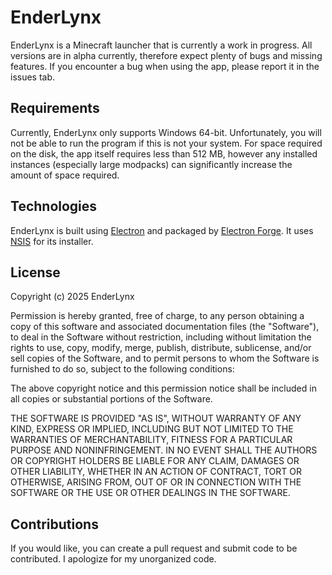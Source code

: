 # EnderLynx

EnderLynx is a Minecraft launcher that is currently a work in progress. All versions are in alpha currently, therefore expect plenty of bugs and missing features. If you encounter a bug when using the app, please report it in the issues tab.

## Requirements

Currently, EnderLynx only supports Windows 64-bit. Unfortunately, you will not be able to run the program if this is not your system.
For space required on the disk, the app itself requires less than 512 MB, however any installed instances (especially large modpacks) can significantly increase the amount of space required.

## Technologies

EnderLynx is built using [Electron](https://www.electronjs.org/) and packaged by [Electron Forge](https://www.electronforge.io/). It uses [NSIS](https://nsis.sourceforge.io/Main_Page) for its installer.

## License

Copyright (c) 2025 EnderLynx

Permission is hereby granted, free of charge, to any person obtaining a copy of this software and associated documentation files (the "Software"), to deal in the Software without restriction, including without limitation the rights to use, copy, modify, merge, publish, distribute, sublicense, and/or sell copies of the Software, and to permit persons to whom the Software is furnished to do so, subject to the following conditions:

The above copyright notice and this permission notice shall be included in all copies or substantial portions of the Software.

THE SOFTWARE IS PROVIDED "AS IS", WITHOUT WARRANTY OF ANY KIND, EXPRESS OR IMPLIED, INCLUDING BUT NOT LIMITED TO THE WARRANTIES OF MERCHANTABILITY, FITNESS FOR A PARTICULAR PURPOSE AND NONINFRINGEMENT. IN NO EVENT SHALL THE AUTHORS OR COPYRIGHT HOLDERS BE LIABLE FOR ANY CLAIM, DAMAGES OR OTHER LIABILITY, WHETHER IN AN ACTION OF CONTRACT, TORT OR OTHERWISE, ARISING FROM, OUT OF OR IN CONNECTION WITH THE SOFTWARE OR THE USE OR OTHER DEALINGS IN THE SOFTWARE.

## Contributions

If you would like, you can create a pull request and submit code to be contributed. I apologize for my unorganized code.